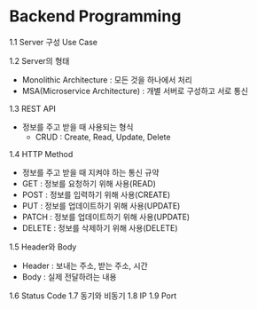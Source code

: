 # Backend Programming

1.1 Server 구성 Use Case

1.2 Server의 형태

- Monolithic Architecture : 모든 것을 하나에서 처리
- MSA(Microservice Architecture) : 개별 서버로 구성하고 서로 통신

1.3 REST API

- 정보를 주고 받을 때 사용되는 형식
  - CRUD : Create, Read, Update, Delete

1.4 HTTP Method

- 정보를 주고 받을 때 지켜야 하는 통신 규약
- GET : 정보를 요청하기 위해 사용(READ)
- POST : 정보를 입력하기 위해 사용(CREATE)
- PUT : 정보를 업데이트하기 위해 사용(UPDATE)
- PATCH : 정보를 업데이트하기 위해 사용(UPDATE)
- DELETE : 정보를 삭제하기 위해 사용(DELETE)

1.5 Header와 Body

- Header : 보내는 주소, 받는 주소, 시간
- Body : 실제 전달하려는 내용

1.6 Status Code
1.7 동기와 비동기
1.8 IP
1.9 Port